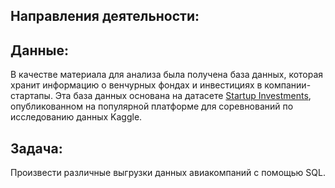 ## Направления деятельности:

## Данные:
В качестве материала для анализа была получена база данных, которая хранит информацию о венчурных фондах и инвестициях в компании-стартапы. Эта база данных основана на датасете [Startup Investments](https://www.kaggle.com/code/justinas/startup-investments), опубликованном на популярной платформе для соревнований по исследованию данных Kaggle. 

## Задача:
Произвести различные выгрузки данных авиакомпаний с помощью SQL.
